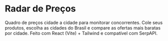 # Radar de Preços
Quadro de preços cidade a cidade para monitorar concorrentes. Cole seus produtos, escolha as cidades do Brasil e compare as ofertas mais baratas por cidade. Feito com React (Vite) + Tailwind e compatível com SerpAPI.
